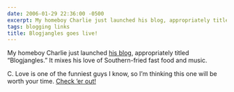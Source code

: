 ```yaml
---
date: 2006-01-29 22:36:00 -0500
excerpt: My homeboy Charlie just launched his blog, appropriately titled “Blogjangles.”
tags: blogging links
title: Blogjangles goes live!
---
```


My homeboy Charlie just launched [his blog](http://www.blogjangles.com/), appropriately titled “Blogjangles.” It mixes his love of Southern-fried fast food and music.

C. Love is one of the funniest guys I know, so I’m thinking this one will be worth your time. [Check ‘er out!](http://www.blogjangles.com/)